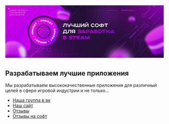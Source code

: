 <h1 align="center">
   <b>
        <a href="https://pinkest.dev/main"><img src="https://github.com/pinkest-dev/.github/blob/main/images/header.jpg" /></a><br>
    </b>
</h1>

## Разрабатываем лучшие приложения
Мы разрабатываем высококачественные приложения для различный целей в сфере игровой индустрии и не только...

* [Наша группа в вк](https://vk.com/pinkest_dev)
* [Наш сайт](https://pinkest.dev/main)
* [Отзывы](https://vk.com/topic-195778695_46647243)
* [Отзывы на софт](https://vk.com/topic-195778695_49159730) 
